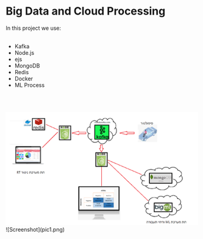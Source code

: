 # Big Data and Cloud Processing
<div>In this project we use:</div>
 <br>
 <ul>
<li>Kafka</li>
 <li>Node.js</li>
 <li>ejs</li>
 <li>MongoDB</li>
 <li>Redis</li>
 <li>Docker</li>
 <li>ML Process</li>
</ul>


<br><br>

<img src="pic1.png">
![Screenshot](pic1.png)
